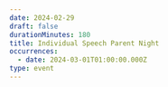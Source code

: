 ```yaml
---
date: 2024-02-29
draft: false
durationMinutes: 180
title: Individual Speech Parent Night
occurrences:
  - date: 2024-03-01T01:00:00.000Z
type: event
---
```

